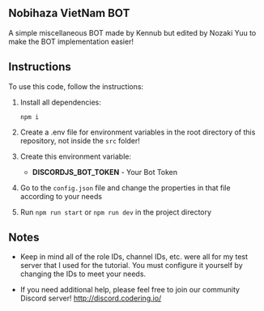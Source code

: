 ## Nobihaza VietNam BOT

A simple miscellaneous BOT made by Kennub but edited by Nozaki Yuu to make the BOT implementation easier!

## Instructions

To use this code, follow the instructions:

1) Install all dependencies:

    `npm i`

2) Create a .env file for environment variables in the root directory of this repository, not inside the `src` folder!

3) Create this environment variable:
    - **DISCORDJS_BOT_TOKEN** - Your Bot Token

4) Go to the `config.json` file and change the properties in that file according to your needs

5) Run `npm run start` or `npm run dev` in the project directory

## Notes

- Keep in mind all of the role IDs, channel IDs, etc. were all for my test server that I used for the tutorial. You must configure it yourself by changing the IDs to meet your needs.

- If you need additional help, please feel free to join our community Discord server! http://discord.codering.io/
